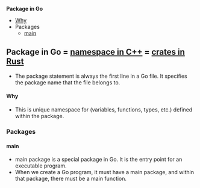 **Package in Go**
- [Why](#why)
- Packages
  - [main](#main)


## Package in Go = [namespace in C++](Languages/Programming_Languages/c++/namespaces) = [crates in Rust](Languages/Programming_Languages/Rust/Crates_Packages_Modules)
- The package statement is always the first line in a Go file. It specifies the package name that the file belongs to.

<a name=why></a>
#### Why
- This is unique namespace for (variables, functions, types, etc.) defined within the package.

### Packages
<a name=main></a>
#### main
- main package is a special package in Go. It is the entry point for an executable program.
- When we create a Go program, it must have a main package, and within that package, there must be a main function.
